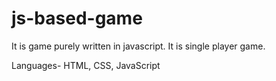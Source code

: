 # js-based-game

It is game purely written in javascript. It is single player game.

Languages- HTML, CSS, JavaScript
